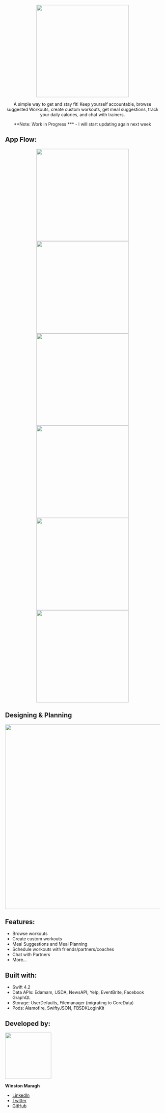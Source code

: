 <p align="center">
    <img src="https://github.com/wsmaragh/myFit/blob/master/myFit/Resources/Pictures.xcassets/logo.imageset/logo.png" width="300" style="max-width:100%;">
</p>


<a>
    <p align="center">  A simple way to get and stay fit! Keep yourself accountable, browse suggested Workouts, create custom workouts, get meal suggestions, track your daily calories, and chat with trainers. 
    </p> 
</a>


<a>
    <p align="center">  **Note: Work in Progress *** - I will start updating again next week
    </p> 
</a>



## App Flow:
<p align="center">
  <img src= "https://github.com/wsmaragh/myFit/blob/master/myFit/Resources/Gifs/login.gif" width="300">
  <img src= "https://github.com/wsmaragh/myFit/blob/master/myFit/Resources/Gifs/workout.gif" width="300">
    
  <img src= "https://github.com/wsmaragh/myFit/blob/master/myFit/Resources/Gifs/diet.gif" width="300">
  <img src= "https://github.com/wsmaragh/myFit/blob/master/myFit/Resources/Gifs/find.gif" width="300">
  
  <img src= "https://github.com/wsmaragh/myFit/blob/master/myFit/Resources/Gifs/routine.gif" width="300">
  <img src= "https://github.com/wsmaragh/myFit/blob/master/myFit/Resources/Gifs/exercises.gif" width="300">
</p>

## Designing & Planning
<p align="center">
  <img src="https://i.imgur.com/dCnKByw.jpg" width="600">
</p>


## Features:
* Browse workouts
* Create custom workouts
* Meal Suggestions and Meal Planning
* Schedule workouts with friends/partners/coaches
* Chat with Partners
* More...

## Built with:
* Swift 4.2
* Data APIs: Edamam, USDA, NewsAPI, Yelp, EventBrite, Facebook GraphQL
* Storage: UserDefaults, Filemanager (migrating to CoreData)
* Pods: Alamofire, SwiftyJSON, FBSDKLoginKit

## Developed by:
<img src = "https://i.imgur.com/N3G0BEJ.gif" width=150>

**Winston Maragh**

* [LinkedIn](https://www.linkedin.com/in/wsmaragh/)
* [Twitter](https://twitter.com/winstonmaragh)
* [GitHub](https://github.com/wsmaragh)
